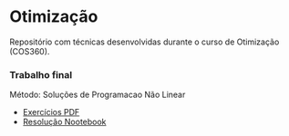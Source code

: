 # Otimização
Repositório com técnicas desenvolvidas durante o curso de Otimização (COS360).

### Trabalho final
 Método:
    Soluções de Programacao Não Linear
    
   * [Exercícios PDF](COS360__Trabalho__2020.pdf)
   * [Resolução Nootebook](OTM.ipynb)
   
